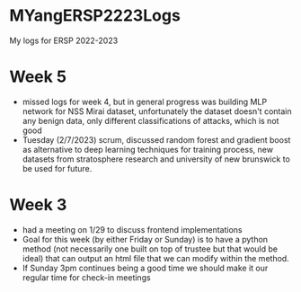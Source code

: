 # MYangERSP2223Logs
My logs for ERSP 2022-2023

# Week 5
- missed logs for week 4, but in general progress was building MLP network for NSS Mirai dataset, unfortunately the dataset doesn't contain any benign data, only different classifications of attacks, which is not good
- Tuesday (2/7/2023) scrum, discussed random forest and gradient boost as alternative to deep learning techniques for training process, new datasets from stratosphere research and university of new brunswick to be used for future.

# Week 3
- had a meeting on 1/29 to discuss frontend implementations
- Goal for this week (by either Friday or Sunday) is to have a python method (not necessarily one built on top of trustee but that would be ideal) that can output an html file that we can modify within the method. 
- If Sunday 3pm continues being a good time we should make it our regular time for check-in meetings
